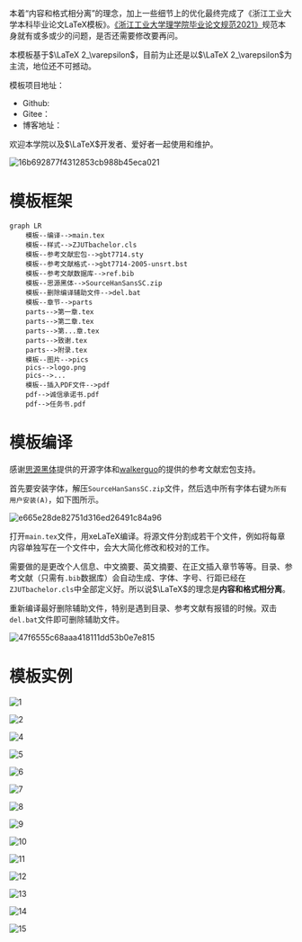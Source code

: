 
本着“内容和格式相分离”的理念，加上一些细节上的优化最终完成了《浙江工业大学本科毕业论文LaTeX模板》。[《浙江工业大学理学院毕业论文规范2021》](https://www.haoyufang.site:8892/download/public/%E6%B5%99%E6%B1%9F%E5%B7%A5%E4%B8%9A%E5%A4%A7%E5%AD%A6%E7%90%86%E5%AD%A6%E9%99%A2%E6%AF%95%E4%B8%9A%E8%AE%BA%E6%96%87%E8%A7%84%E8%8C%832021/)规范本身就有或多或少的问题，是否还需要修改要再问。

本模板基于$\LaTeX 2_\varepsilon$，目前为止还是以$\LaTeX 2_\varepsilon$为主流，地位还不可撼动。

模板项目地址：

* Github:
* Gitee：
* 博客地址：

欢迎本学院以及$\LaTeX$开发者、爱好者一起使用和维护。

![16b692877f4312853cb988b45eca021](README\README-2022-03-24-18-18-06-1.png)

<!--more-->

# 模板框架

```mermaid
graph LR
	模板--编译-->main.tex
	模板--样式-->ZJUTbachelor.cls
	模板--参考文献宏包-->gbt7714.sty
	模板--参考文献格式-->gbt7714-2005-unsrt.bst
	模板--参考文献数据库-->ref.bib
	模板--思源黑体-->SourceHanSansSC.zip
	模板--删除编译辅助文件-->del.bat
	模板--章节-->parts
	parts-->第一章.tex
	parts-->第二章.tex
	parts-->第...章.tex
	parts-->致谢.tex
	parts-->附录.tex
	模板--图片-->pics
	pics-->logo.png
	pics-->...
	模板--插入PDF文件-->pdf
	pdf-->诚信承诺书.pdf
	pdf-->任务书.pdf
```



# 模板编译

感谢[思源黑体](https://github.com/adobe-fonts/source-han-sans/releases)提供的开源字体和[walkerguo](https://gitee.com/walkeraguo/gbt7714-bibtex-style)的提供的参考文献宏包支持。

首先要安装字体，解压`SourceHanSansSC.zip`文件，然后选中所有字体右键`为所有用户安装(A)`，如下图所示。

![e665e28de82751d316ed26491c84a96](README\README-2022-03-24-18-18-06-2.png)

打开`main.tex`文件，用xeLaTeX编译。将源文件分割成若干个文件，例如将每章内容单独写在一个文件中，会大大简化修改和校对的工作。

需要做的是更改个人信息、中文摘要、英文摘要、在正文插入章节等等。目录、参考文献（只需有`.bib`数据库）会自动生成、字体、字号、行距已经在`ZJUTbachelor.cls`中全部定义好。所以说$\LaTeX$的理念是**内容和格式相分离**。

重新编译最好删除辅助文件，特别是遇到目录、参考文献有报错的时候。双击`del.bat`文件即可删除辅助文件。

![47f6555c68aaa418111dd53b0e7e815](README\README-2022-03-24-18-18-06-3.png)

# 模板实例

![1](README\README-2022-03-24-18-18-06-4.jpg)

![2](README\README-2022-03-24-18-18-06-5.jpg)

![4](README\README-2022-03-24-18-18-06-6.jpg)

![5](README\README-2022-03-24-18-18-06-7.jpg)

![6](README\README-2022-03-24-18-18-06-8.jpg)

![7](README\README-2022-03-24-18-18-06-9.jpg)

![8](README\README-2022-03-24-18-18-06-10.jpg)

![9](README\README-2022-03-24-18-18-06-11.jpg)

![10](README\README-2022-03-24-18-18-07-12.jpg)

![11](README\README-2022-03-24-18-18-07-13.jpg)

![12](README\README-2022-03-24-18-18-07-14.jpg)

![13](README\README-2022-03-24-18-18-07-15.jpg)

![14](README\README-2022-03-24-18-18-07-16.jpg)

![15](README\README-2022-03-24-18-18-07-17.jpg)